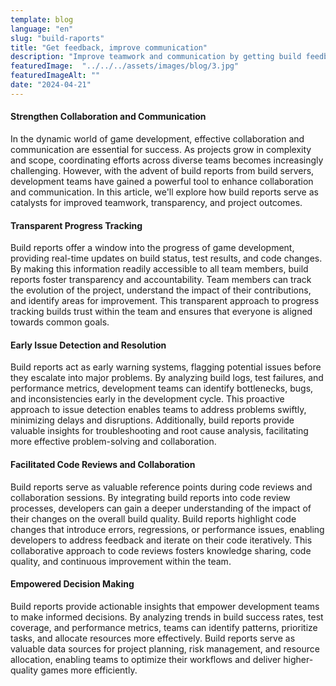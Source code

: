 ```yaml
---
template: blog
language: "en"
slug: "build-raports"
title: "Get feedback, improve communication"
description: "Improve teamwork and communication by getting build feedback and error alerts."
featuredImage:  "../../../assets/images/blog/3.jpg"
featuredImageAlt: ""
date: "2024-04-21"
---
```


#### Strengthen Collaboration and Communication

In the dynamic world of game development, effective collaboration and communication are essential for success. As projects grow in complexity and scope, coordinating efforts across diverse teams becomes increasingly challenging. However, with the advent of build reports from build servers, development teams have gained a powerful tool to enhance collaboration and communication. In this article, we'll explore how build reports serve as catalysts for improved teamwork, transparency, and project outcomes.

#### Transparent Progress Tracking

Build reports offer a window into the progress of game development, providing real-time updates on build status, test results, and code changes. By making this information readily accessible to all team members, build reports foster transparency and accountability. Team members can track the evolution of the project, understand the impact of their contributions, and identify areas for improvement. This transparent approach to progress tracking builds trust within the team and ensures that everyone is aligned towards common goals.

#### Early Issue Detection and Resolution

Build reports act as early warning systems, flagging potential issues before they escalate into major problems. By analyzing build logs, test failures, and performance metrics, development teams can identify bottlenecks, bugs, and inconsistencies early in the development cycle. This proactive approach to issue detection enables teams to address problems swiftly, minimizing delays and disruptions. Additionally, build reports provide valuable insights for troubleshooting and root cause analysis, facilitating more effective problem-solving and collaboration.

#### Facilitated Code Reviews and Collaboration

Build reports serve as valuable reference points during code reviews and collaboration sessions. By integrating build reports into code review processes, developers can gain a deeper understanding of the impact of their changes on the overall build quality. Build reports highlight code changes that introduce errors, regressions, or performance issues, enabling developers to address feedback and iterate on their code iteratively. This collaborative approach to code reviews fosters knowledge sharing, code quality, and continuous improvement within the team.

#### Empowered Decision Making

Build reports provide actionable insights that empower development teams to make informed decisions. By analyzing trends in build success rates, test coverage, and performance metrics, teams can identify patterns, prioritize tasks, and allocate resources more effectively. Build reports serve as valuable data sources for project planning, risk management, and resource allocation, enabling teams to optimize their workflows and deliver higher-quality games more efficiently.
